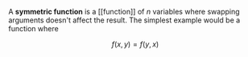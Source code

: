 A **symmetric function** is a [[function]] of $n$ variables where swapping arguments doesn't affect the result. The simplest example would be a function where

$$
f(x, y) = f(y, x)
$$